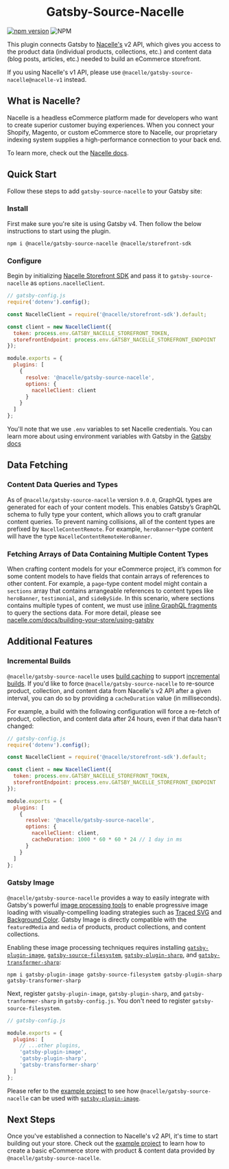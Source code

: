 <h1 align="center">
  Gatsby-Source-Nacelle
</h1>

[![npm version](https://img.shields.io/npm/v/@nacelle/gatsby-source-nacelle.svg)](https://www.npmjs.com/package/@nacelle/gatsby-source-nacelle) ![NPM](https://img.shields.io/npm/l/@nacelle/gatsby-source-nacelle)

This plugin connects Gatsby to [Nacelle's](https://www.nacelle.com) v2 API, which gives you access to the product data (individual products, collections, etc.) and content data (blog posts, articles, etc.) needed to build an eCommerce storefront.

If you using Nacelle's v1 API, please use `@nacelle/gatsby-source-nacelle@nacelle-v1` instead.

## What is Nacelle?

Nacelle is a headless eCommerce platform made for developers who want to create superior customer buying experiences. When you connect your Shopify, Magento, or custom eCommerce store to Nacelle, our proprietary indexing system supplies a high-performance connection to your back end.

To learn more, check out the [Nacelle docs](https://nacelle.com/docs).

## Quick Start

Follow these steps to add `gatsby-source-nacelle` to your Gatsby site:

### Install

First make sure you're site is using Gatsby v4. Then follow the below instructions to start using the plugin.

```shell
npm i @nacelle/gatsby-source-nacelle @nacelle/storefront-sdk
```

### Configure

Begin by initializing [Nacelle Storefront SDK](https://nacelle.com/docs/querying-data/storefront-sdk) and pass it to `gatsby-source-nacelle` as `options.nacelleClient`.

```javascript
// gatsby-config.js
require('dotenv').config();

const NacelleClient = require('@nacelle/storefront-sdk').default;

const client = new NacelleClient({
  token: process.env.GATSBY_NACELLE_STOREFRONT_TOKEN,
  storefrontEndpoint: process.env.GATSBY_NACELLE_STOREFRONT_ENDPOINT
});

module.exports = {
  plugins: [
    {
      resolve: '@nacelle/gatsby-source-nacelle',
      options: {
        nacelleClient: client
      }
    }
  ]
};
```

You'll note that we use `.env` variables to set Nacelle credentials. You can learn more about using environment variables with Gatsby in the [Gatsby docs](https://www.gatsbyjs.org/docs/environment-variables/)

## Data Fetching

### Content Data Queries and Types

As of `@nacelle/gatsby-source-nacelle` version `9.0.0`, GraphQL types are generated for each of your content models. This enables Gatsby’s GraphQL schema to fully type your content, which allows you to craft granular content queries. To prevent naming collisions, all of the content types are prefixed by `NacelleContentRemote`. For example, `heroBanner`-type content will have the type `NacelleContentRemoteHeroBanner`.

### Fetching Arrays of Data Containing Multiple Content Types

When crafting content models for your eCommerce project, it’s common for some content models to have fields that contain arrays of references to other content. For example, a `page`-type content model might contain a `sections` array that contains arrangeable references to content types like `heroBanner`, `testimonial`, and `sideBySide`. In this scenario, where sections contains multiple types of content, we must use [inline GraphQL fragments](https://graphql.org/learn/queries/#inline-fragments) to query the sections data. For more detail, please see [nacelle.com/docs/building-your-store/using-gatsby](https://nacelle.com/docs/building-your-store/using-gatsby)

## Additional Features

### Incremental Builds

`@nacelle/gatsby-source-nacelle` uses [build caching](https://www.gatsbyjs.com/docs/build-caching/) to support [incremental builds](https://www.gatsbyjs.com/blog/2020-04-22-announcing-incremental-builds/). If you'd like to force `@nacelle/gatsby-source-nacelle` to re-source product, collection, and content data from Nacelle's v2 API after a given interval, you can do so by providing a `cacheDuration` value (in milliseconds).

For example, a build with the following configuration will force a re-fetch of product, collection, and content data after 24 hours, even if that data hasn't changed:

```js
// gatsby-config.js
require('dotenv').config();

const NacelleClient = require('@nacelle/storefront-sdk').default;

const client = new NacelleClient({
  token: process.env.GATSBY_NACELLE_STOREFRONT_TOKEN,
  storefrontEndpoint: process.env.GATSBY_NACELLE_STOREFRONT_ENDPOINT
});

module.exports = {
  plugins: [
    {
      resolve: '@nacelle/gatsby-source-nacelle',
      options: {
        nacelleClient: client,
        cacheDuration: 1000 * 60 * 60 * 24 // 1 day in ms
      }
    }
  ]
};
```

### Gatsby Image

`@nacelle/gatsby-source-nacelle` provides a way to easily integrate with Gatsby's powerful [image processing tools](https://www.gatsbyjs.com/docs/how-to/images-and-media/using-gatsby-plugin-image) to enable progressive image loading with visually-compelling loading strategies such as [Traced SVG](https://using-gatsby-image.gatsbyjs.org/traced-svg/) and [Background Color](https://using-gatsby-image.gatsbyjs.org/background-color/). Gatsby Image is directly compatible with the `featuredMedia` and `media` of products, product collections, and content collections.

Enabling these image processing techniques requires installing [`gatsby-plugin-image`](https://www.npmjs.com/package/gatsby-plugin-image), [`gatsby-source-filesystem`](https://www.npmjs.com/package/gatsby-source-filesystem), [`gatsby-plugin-sharp`](https://www.npmjs.com/package/gatsby-plugin-sharp), and [`gatsby-transformer-sharp`](https://www.npmjs.com/package/gatsby-transformer-sharp):

```
npm i gatsby-plugin-image gatsby-source-filesystem gatsby-plugin-sharp gatsby-transformer-sharp
```

Next, register `gatsby-plugin-image`, `gatsby-plugin-sharp`, and `gatsby-tranformer-sharp` in `gatsby-config.js`. You don't need to register `gatsby-source-filesystem`.

```js
// gatsby-config.js

module.exports = {
  plugins: [
    // ...other plugins,
    'gatsby-plugin-image',
    'gatsby-plugin-sharp',
    'gatsby-transformer-sharp'
  ]
};
```

Please refer to the [example project](https://github.com/getnacelle/nacelle-react/tree/main/examples/gatsby) to see how `@nacelle/gatsby-source-nacelle` can be used with [`gatsby-plugin-image`](https://www.npmjs.com/package/gatsby-plugin-image).

## Next Steps

Once you've established a connection to Nacelle's v2 API, it's time to start building out your store. Check out the [example project](https://github.com/getnacelle/nacelle-react/tree/main/examples/gatsby) to learn how to create a basic eCommerce store with product & content data provided by `@nacelle/gatsby-source-nacelle`.
